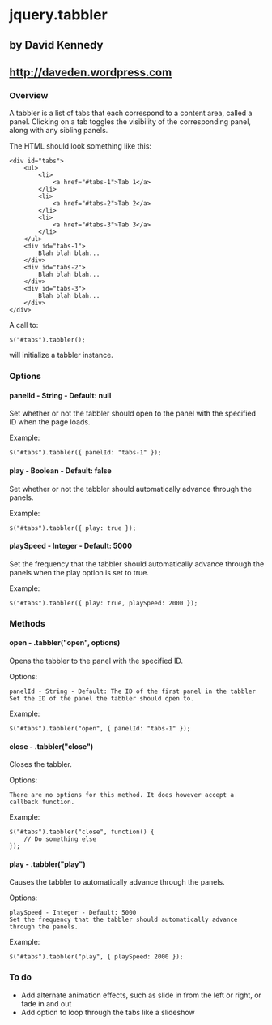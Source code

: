 # jquery.tabbler
## by David Kennedy
## http://daveden.wordpress.com

### Overview

A tabbler is a list of tabs that each correspond to a content area, called a panel. Clicking on a tab toggles the visibility of the corresponding panel, along with any sibling panels.

The HTML should look something like this:

    <div id="tabs">
        <ul>
            <li>
                <a href="#tabs-1">Tab 1</a>
            </li>
            <li>
                <a href="#tabs-2">Tab 2</a>
            </li>
            <li>
                <a href="#tabs-3">Tab 3</a>
            </li>
        </ul>
        <div id="tabs-1">
            Blah blah blah...
        </div>
        <div id="tabs-2">
            Blah blah blah...
        </div>
        <div id="tabs-3">
            Blah blah blah...
        </div>
    </div>

A call to:

    $("#tabs").tabbler();

will initialize a tabbler instance.

### Options

#### panelId - String - Default: null
Set whether or not the tabbler should open to the panel with the specified ID when the page loads.

Example:

    $("#tabs").tabbler({ panelId: "tabs-1" });

#### play - Boolean - Default: false
Set whether or not the tabbler should automatically advance through the panels.

Example:

    $("#tabs").tabbler({ play: true });

#### playSpeed - Integer - Default: 5000
Set the frequency that the tabbler should automatically advance through the panels when the play option is set to true.

Example:

    $("#tabs").tabbler({ play: true, playSpeed: 2000 });

### Methods

#### open - .tabbler("open", options)
Opens the tabbler to the panel with the specified ID.

Options:

    panelId - String - Default: The ID of the first panel in the tabbler
    Set the ID of the panel the tabbler should open to.

Example:

    $("#tabs").tabbler("open", { panelId: "tabs-1" });

#### close - .tabbler("close")
Closes the tabbler.

Options:

    There are no options for this method. It does however accept a callback function.

Example:

    $("#tabs").tabbler("close", function() {
        // Do something else
    });

#### play - .tabbler("play")
Causes the tabbler to automatically advance through the panels.

Options:

    playSpeed - Integer - Default: 5000
    Set the frequency that the tabbler should automatically advance through the panels.

Example:

    $("#tabs").tabbler("play", { playSpeed: 2000 });

### To do

* Add alternate animation effects, such as slide in from the left or right, or fade in and out
* Add option to loop through the tabs like a slideshow